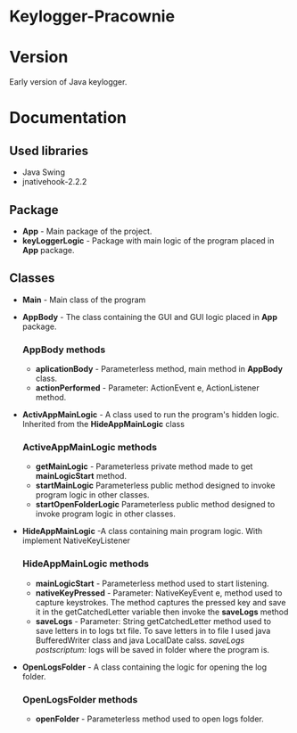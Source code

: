 # Keylogger-Pracownie

# Version
Early version of Java keylogger.
# Documentation

## Used libraries

* Java Swing
* jnativehook-2.2.2

## Package
* **App** - Main package of the project.
* **keyLoggerLogic**  - Package with main logic of the program placed in **App** package.
  
## Classes
* **Main**  - Main class of the program

* **AppBody** - The class containing the GUI and GUI logic placed in **App** package.
  ### AppBody methods
  * **aplicationBody** - Parameterless method, main method in **AppBody** class.
  * **actionPerformed** - Parameter: ActionEvent e, ActionListener method.
* **ActivAppMainLogic** - A class used to run the program's hidden logic. Inherited from the **HideAppMainLogic** class
  ### ActiveAppMainLogic methods 
  * **getMainLogic** - Parameterless private method made to get **mainLogicStart** method.
  * **startMainLogic** Parameterless public method designed to invoke program logic in other classes.
  * **startOpenFolderLogic** Parameterless public method designed to invoke program logic in other classes.
* **HideAppMainLogic** -A class containing main program logic. With implement NativeKeyListener
  ### HideAppMainLogic methods
  * **mainLogicStart** - Parameterless method used to start listening.
  * **nativeKeyPressed** - Parameter: NativeKeyEvent e, method used to capture keystrokes.
  The method captures the pressed key and save it in the getCatchedLetter variable then invoke the **saveLogs** method
  * **saveLogs**  - Parameter: String getCatchedLetter method used to save letters in to logs txt file. To save letters in to file I used java BufferedWriter class and java LocalDate calss.
    *saveLogs postscriptum:* logs will be saved in folder where the program is.
* **OpenLogsFolder** - A class containing the logic for opening the log folder.
  ### OpenLogsFolder methods
  * **openFolder** - Parameterless method used to open logs folder.

